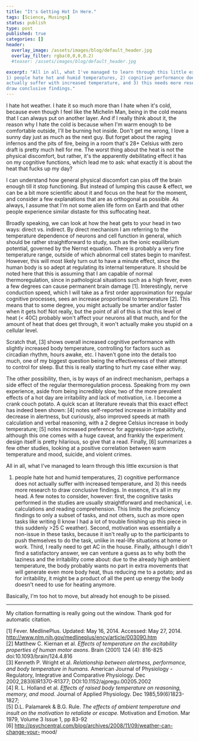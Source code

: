 ```yaml
---
title: "It's Getting Hot In Here."
tags: [Science, Musings]
status: publish
type: post
published: true
categories: []
header:
  overlay_image: /assets/images/blog/default_header.jpg
  overlay_filter: rgba(0,0,0,0.2)
  #teaser: /assets/images/blog/default_header.jpg

excerpt: "All in all, what I've managed to learn through this little excursion is that
1) people hate hot and humid temperatures, 2) cognitive performance does not
actually suffer with increased temperature, and 3) this needs more research to
draw conclusive findings."
---
```

I hate hot weather. I hate it so much more than I hate when it's cold, because
even though I feel like the Michelin Man, being in the cold means that I can
always put on another layer. And if I really think about it, the reason why I
hate the cold is because when I'm warm enough to be comfortable outside, I'll
be burning hot inside. Don't get me wrong, I love a sunny day just as much as
the next guy. But forget about the raging infernos and the pits of fire, being
in a room that's 28+ Celsius with zero draft is pretty much hell for me. The
worst thing about the heat is not the physical discomfort, but rather, it's
the apparently debilitating effect it has on my cognitive functions, which
lead me to ask: what exactly it is about the heat that fucks up my day?

I can understand how general physical discomfort can piss off the brain enough
till it stop functioning. But instead of lumping this cause & effect, we can
be a bit more scientific about it and focus on the heat for the moment, and
consider a few explanations that are as orthogonal as possible. As always, I
assume that I'm not some alien life form on Earth and that other people
experience similar distaste for this suffocating heat.

Broadly speaking, we can look at how the heat gets to your head in two ways:
direct vs. indirect. By direct mechanism I am referring to the temperature
dependence of neurons and cell function in general, which should be rather
straightforward to study, such as the ionic equilibrium potential, governed by
the Nernst equation. There is probably a very fine temperature range, outside
of which abnormal cell states begin to manifest. However, this will most
likely turn out to have a minute effect, since the human body is so adept at
regulating its internal temperature. It should be noted here that this is
assuming that I am capable of normal thermoregulation, since in pathological
situations such as a high fever, even a few degrees can cause permanent brain
damage [1]. Interestingly, nerve conduction speed, which I will take as a
first order approximation for regular cognitive processes, sees an increase
proportional to temperature [2]. This means that to some degree, you might
actually be smarter and/or faster when it gets hot! Not really, but the point
of all of this is that this level of heat (< 40C) probably won't affect your
neurons all that much, and for the amount of heat that does get through, it
won't actually make you stupid on a cellular level.

Scratch that, [3] shows overall increased cognitive performance with slightly
increased body temperature, controlling for factors such as circadian rhythm,
hours awake, etc. I haven't gone into the details too much, one of my biggest
question being the effectiveness of their attempt to control for sleep. But
this is really starting to hurt my case either way.

The other possibility, then, is by ways of an indirect mechanism, perhaps a
side effect of the regular thermoregulation process. Speaking from my own
experience, aside from being incredibly slow, two of the more prevalent
effects of a hot day are irritability and lack of motivation, i.e. I become a
crank couch potato. A quick scan at literature reveals that this exact effect
has indeed been shown: [4] notes self-reported increase in irritability and
decrease in alertness, but curiously, also improved speeds at math calculation
and verbal reasoning, with a 2 degree Celsius increase in body temperature;
[5] notes increased preference for aggression-type activity, although this one
comes with a huge caveat, and frankly the experiment design itself is pretty
hilarious, so give that a read. Finally, [6] summarizes a few other studies,
looking at a positive correlation between warm temperature and mood, suicide,
and violent crimes.

All in all, what I've managed to learn through this little excursion is that
1) people hate hot and humid temperatures, 2) cognitive performance does not
actually suffer with increased temperature, and 3) this needs more research to
draw conclusive findings. In essence, it's all in my head. A few notes to
consider, however: first, the cognitive tasks performed in the studies are
usually straightforward and mechanical, i.e. calculations and reading
comprehension. This limits the proficiency findings to only a subset of tasks,
and not others, such as more open tasks like writing (I know I had a lot of
trouble finishing up this piece in this suddenly >25 C weather). Second,
motivation was essentially a non-issue in these tasks, because it isn't really
up to the participants to push themselves to do the task, unlike in real-life
situations at home or work. Third, I really need to get AC in the house.
Finally, although I didn't find a satisfactory answer, we can venture a guess
as to why both the laziness and the irritability come about: due to the
already high ambient temperature, the body probably wants no part in extra
movements that will generate even more body heat, thus reducing me to a
potato; and as for irritability, it might be a product of all the pent up
energy the body doesn't need to use for heating anymore.

Basically, I'm too hot to move, but already hot enough to be pissed.

_____

My citation formatting is really going out the window. Thank god for automatic
citation.

[1] Fever. MedlinePlus. Updated: May 16, 2014. Accessed: May 27, 2014.
http://www.nlm.nih.gov/medlineplus/ency/article/003090.htm  
[2] Matthew C. Kiernan et al. _Effects of temperature on the excitability
properties of human motor axons_. Brain (2001) 124 (4): 816-825
doi:10.1093/brain/124.4.816  
[3] Kenneth P. Wright et al. _Relationship between alertness, performance, and
body temperature in humans._ American Journal of Physiology - Regulatory,
Integrative and Comparative Physiology. Dec 2002,283(6)R1370-R1377;
DOI:10.1152/ajpregu.00205.2002  
[4] R. L. Holland et al. _Effects of raised body temperature on reasoning,
memory, and mood._ Journal of Applied Physiology. Dec 1985,59(6)1823-1827;  
[5] D.L. Palamarek & B.G. Rule. _The effects of ambient temperature and insult
on the motivation to retaliate or escape._ Motivation and Emotion. Mar 1979,
Volume 3 Issue 1, pp 83-92  
[6] http://psychcentral.com/blog/archives/2008/11/09/weather-can-change-your-
mood/

